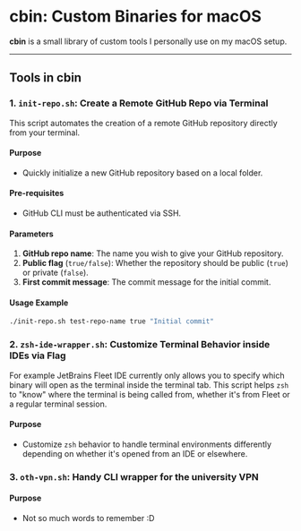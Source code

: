 # cbin: Custom Binaries for macOS

**cbin** is a small library of custom tools I personally use on my macOS setup.

---

## Tools in cbin

### 1. **`init-repo.sh`**: Create a Remote GitHub Repo via Terminal

This script automates the creation of a remote GitHub repository directly from your terminal.

#### **Purpose**

- Quickly initialize a new GitHub repository based on a local folder.

#### **Pre-requisites**

- GitHub CLI must be authenticated via SSH.

#### **Parameters**

1. **GitHub repo name**: The name you wish to give your GitHub repository.
2. **Public flag** (`true/false`): Whether the repository should be public (`true`) or private (`false`).
3. **First commit message**: The commit message for the initial commit.

#### **Usage Example**

```bash
./init-repo.sh test-repo-name true "Initial commit"
```

### 2. **`zsh-ide-wrapper.sh`**: Customize Terminal Behavior inside IDEs via Flag

For example JetBrains Fleet IDE currently only allows you to specify which binary will open as the terminal inside the
terminal tab.
This
script helps `zsh`
to "know" where the terminal is being called from, whether it's from Fleet or a regular terminal session.

#### **Purpose**

- Customize `zsh` behavior to handle terminal environments differently depending on whether it's opened from an IDE or
  elsewhere.

### 3. **`oth-vpn.sh`**: Handy CLI wrapper for the university VPN

#### **Purpose**

- Not so much words to remember :D

